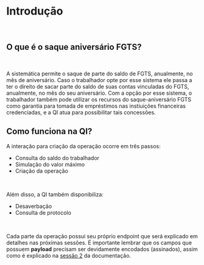 # Introdução

<br>

## O que é o saque aniversário FGTS?

<br>

A sistemática permite o saque de parte do saldo de FGTS, anualmente, no mês de aniversário.
Caso o trabalhador opte por esse sistema ele passa a ter o direito de sacar parte do saldo de suas contas vinculadas do FGTS, anualmente, no mês do seu aniversário. Com a opção por esse sistema, o trabalhador também pode utilizar os recursos do saque-aniversário FGTS como garantia para tomada de empréstimos nas instiuições financeiras credenciadas, e a QI atua para possibilitar tais concessões.
<br>

## Como funciona na QI?

A interação para criação da operação ocorre em três passos:

- Consulta do saldo do trabalhador
- Simulação do valor máximo
- Criação da operação

<br>

Além disso, a QI também disponibiliza:

- Desaverbação
- Consulta de protocolo

<br>

Cada parte da operação possui seu próprio endpoint que será explicado em detalhes nas próximas sessões. É importante lembrar que os campos que possuem **payload** precisam ser devidamente encodados (assinados), assim como é explicado na [sessão 2](?file=0221) da documentação.
